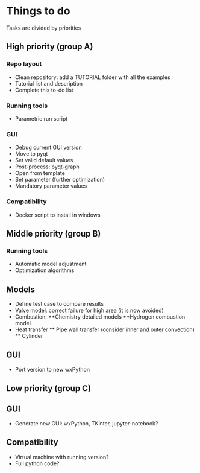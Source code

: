# Things to do
Tasks are divided by priorities

## High priority (group A)

### Repo layout
* Clean repository: add a TUTORIAL folder with all the examples
* Tutorial list and description
* Complete this to-do list

### Running tools
* Parametric run script

### GUI
* Debug current GUI version
* Move to pyqt
* Set valid default values
* Post-process: pyqt-graph
* Open from template
* Set parameter (further optimization)
* Mandatory parameter values

### Compatibility
* Docker script to install in windows

## Middle priority (group B)

### Running tools
* Automatic model adjustment
* Optimization algorithms

## Models
* Define test case to compare results
* Valve model: correct failure for high area (it is now avoided)
* Combustion:
**Chemistry detailed models
**Hydrogen combustion model
* Heat transfer
** Pipe wall transfer (consider inner and outer convection)
** Cylinder

## GUI
* Port version to new wxPython

## Low priority (group C)

## GUI
* Generate new GUI: wxPython, TKinter, jupyter-notebook?


## Compatibility
* Virtual machine with running version?
* Full python code?
